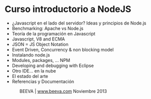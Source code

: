 <h1>Curso introductorio a NodeJS</h1>

<ul>
<li>¿Javascript en el lado del servidor? Ideas y principios de Node.js</li>
<li>Benchmarking: Apache vs Node.js</li>
<li>Teoría de la programación en Javascript</li>
<li>Javascript, V8 and ECMA</li>
<li>JSON = JS Object Notation</li>
<li>Event Driven, Concurrency & non blocking model</li> 
<li>Instalando node.js</li>
<li>Modules, packages, ... NPM</li>
<li>Developing and debugging with Eclipse</li>
<li>Otro IDE... en la nube</li>
<li>El estado del arte</li>
<li>Referencias y Documentación</li>
<ul>

BEEVA | www.beeva.com
Noviembre 2013